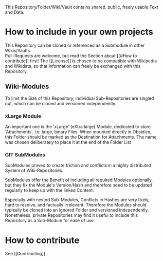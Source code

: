 This Repository/Folder/Wiki/Vault contains shared, public, freely usable Text and Data. 

# How to include in your own projects
This Repository can be cloned or referenced as a Submodule in other Wikis/Vaults.  
Pull-Requests are welcome, but read the Section about [[#How to contribute]] first!
The [[License]] is chosen to be compatible with Wikipedia and Wikidata,
so that Information can freely be exchanged with this Repository.

## Wiki-Modules 
To limit the Size of this Repository, individual Sub-Repositories are singled out, which can be cloned and versioned independently. 

### xLarge Module
An important one is the 'xLarge' (eXtra large) Module, dedicated to store 'Attachments', i.e. large, binary Files.  When mounted directly in Obsidian, this Folder should be marked as the Destination for Attachments.
The name was chosen deliberately to place it at the end of the Folder List

### GIT SubModules 
SubModules proved to create friction and conflicts in a highly distributed System of Wiki-Repositories. 

SubModules offer the Benefit of including all required Modules optionally, 
but they fix the Module's Version/Hash and therefore need to be updated regularly to keep up with the linked Content. 

Especially with nested Sub-Modules, Conflicts in Hashes are very likely, hard to resolve, and factually irrelevant. 
Therefore the Modules should typically be cloned into an ignored Folder and versioned independently. 
Nonetheless, private Repositories may find it useful to include this Repository as a Sub-Module for ease of use. 


# How to contribute

See [[Contributing]]



